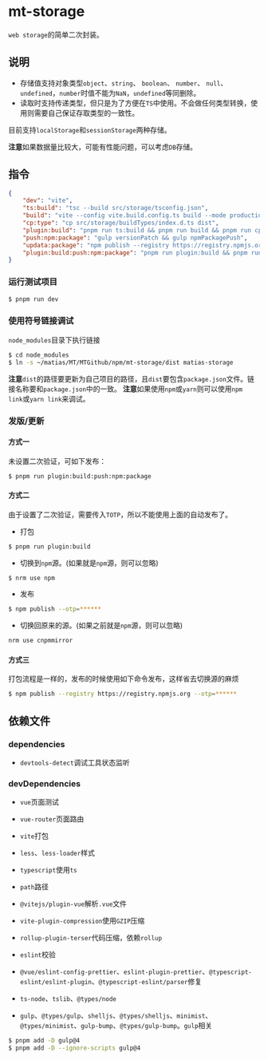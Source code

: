<!--
 * @Author: matiastang
 * @Date: 2024-07-16 13:51:50
 * @LastEditors: matiastang
 * @LastEditTime: 2024-07-16 14:17:05
 * @FilePath: /mt-storage/DEB_README.md
 * @Description: DEB_README
-->
# mt-storage

`web storage`的简单二次封装。

## 说明

* 存储值支持对象类型`object`、`string`、 `boolean`、 `number`、 `null`、 `undefined`，`number`时值不能为`NaN`，`undefined`等同删除。
* 读取时支持传递类型，但只是为了方便在`TS`中使用。不会做任何类型转换，使用则需要自己保证存取类型的一致性。

目前支持`localStorage`和`sessionStorage`两种存储。

**注意**如果数据量比较大，可能有性能问题，可以考虑`DB`存储。

## 指令

```json
{
    "dev": "vite",
    "ts:build": "tsc --build src/storage/tsconfig.json",
    "build": "vite --config vite.build.config.ts build --mode production",
    "cp:type": "cp src/storage/buildTypes/index.d.ts dist",
    "plugin:build": "pnpm run ts:build && pnpm run build && pnpm run cp:type",
    "push:npm:package": "gulp versionPatch && gulp npmPackagePush",
    "updata:package": "npm publish --registry https://registry.npmjs.org",
    "plugin:build:push:npm:package": "pnpm run plugin:build && pnpm run push:npm:package"
}
```

### 运行测试项目

```sh
$ pnpm run dev
```

### 使用符号链接调试

`node_modules`目录下执行链接
```sh
$ cd node_modules
$ ln -s ~/matias/MT/MTGithub/npm/mt-storage/dist matias-storage
```
**注意**`dist`的路径要更新为自己项目的路径，且`dist`要包含`package.json`文件。链接名称要和`package.json`中的一致。
**注意**如果使用`npm`或`yarn`则可以使用`npm link`或`yarn link`来调试。

### 发版/更新

#### 方式一

未设置二次验证，可如下发布：
```sh
$ pnpm run plugin:build:push:npm:package
```

#### 方式二

由于设置了二次验证，需要传入`TOTP`，所以不能使用上面的自动发布了。
* 打包
```sh
$ pnpm run plugin:build
```
* 切换到`npm`源。(如果就是`npm`源，则可以忽略)
```sh
$ nrm use npm
```
* 发布
```sh
$ npm publish --otp=******
```
* 切换回原来的源。(如果之前就是`npm`源，则可以忽略)
```sh
nrm use cnpmmirror
```

#### 方式三

打包流程是一样的，发布的时候使用如下命令发布，这样省去切换源的麻烦
```sh
$ npm publish --registry https://registry.npmjs.org --otp=******
```

## 依赖文件

### dependencies

* `devtools-detect`调试工具状态监听

### devDependencies

* `vue`页面测试
* `vue-router`页面路由
* `vite`打包
* `less`、`less-loader`样式
* `typescript`使用`ts`
* `path`路径
* `@vitejs/plugin-vue`解析`.vue`文件
* `vite-plugin-compression`使用`GZIP`压缩
* `rollup-plugin-terser`代码压缩，依赖`rollup`
* `eslint`校验
* `@vue/eslint-config-prettier`、`eslint-plugin-prettier`、`@typescript-eslint/eslint-plugin`、`@typescript-eslint/parser`修复
* `ts-node`、`tslib`、`@types/node`

* `gulp`、`@types/gulp`、`shelljs`、`@types/shelljs`、`minimist`、`@types/minimist`、`gulp-bump`、`@types/gulp-bump`。`gulp`相关
```sh
$ pnpm add -D gulp@4
$ pnpm add -D --ignore-scripts gulp@4
```

<!-- "@types/node": "^18.11.9",
"@vitejs/plugin-vue": "^3.2.0",
"less": "^4.2.0",
"less-loader": "^12.2.0",
"path": "^0.12.7",
"rollup": "^3.3.0",
"rollup-plugin-minification": "^0.2.0",
"ts-node": "^10.9.1",
"tslib": "^2.4.1",
"typescript": "^4.8.4",
"vite": "^3.2.3",
"vite-plugin-dts": "^1.7.1",
"vue": "^3.2.45",
"vue-router": "^4.1.6",
"vue-tsc": "^1.0.9" -->